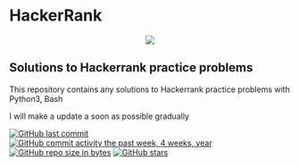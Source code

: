 # HackerRank
<p align="center"><a href="https://www.hackerrank.com/teddams047"><img src="https://i0.wp.com/gradsingames.com/wp-content/uploads/2016/05/856771_668224053197841_1943699009_o.png" ></a></p>

## Solutions to Hackerrank practice problems


This repository contains any solutions to Hackerrank practice problems with Python3, Bash

I will make a update a soon as possible gradually

[![GitHub last commit](https://img.shields.io/github/last-commit/Tednoob17/HackerRank.svg)](https://github.com/Tednoob17/HackerRank) 
[![GitHub commit activity the past week, 4 weeks, year](https://img.shields.io/github/commit-activity/y/Tednoob17/HackerRank.svg)](https://github.com/Tednoob17/HackerRank)
[![GitHub repo size in bytes](https://img.shields.io/github/repo-size/Tednoob17/HackerRank.svg)](https://github.com/Tednoob17/HackerRank) 
[![GitHub stars](https://img.shields.io/github/stars/Tednoob17/HackerRank.svg)](https://github.com/Tednoob17/HackerRank)
